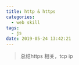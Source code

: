 ```yaml
---
title: http & https
categories:
  - web skill
tags:
  - js
date: 2019-05-24 13:42:21
---
```


>  总结https 相关，tcp ip
<!--more-->




